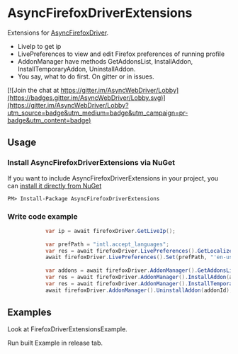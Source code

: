 # AsyncFirefoxDriverExtensions

Extensions for [AsyncFirefoxDriver](https://github.com/ToCSharp/AsyncWebDriver).

* LiveIp to get ip
* LivePreferences to view and edit Firefox preferences of running profile
* AddonManager have methods GetAddonsList, InstallAddon, InstallTemporaryAddon, UninstallAddon.
* You say, what to do first. On gitter or in issues.

[![Join the chat at https://gitter.im/AsyncWebDriver/Lobby](https://badges.gitter.im/AsyncWebDriver/Lobby.svg)](https://gitter.im/AsyncWebDriver/Lobby?utm_source=badge&utm_medium=badge&utm_campaign=pr-badge&utm_content=badge)

## Usage
### Install AsyncFirefoxDriverExtensions via NuGet

If you want to include AsyncFirefoxDriverExtensions in your project, you can [install it directly from NuGet](https://www.nuget.org/packages/AsyncFirefoxDriverExtensions/)
```
PM> Install-Package AsyncFirefoxDriverExtensions
```
### Write code example
```csharp
            var ip = await firefoxDriver.GetLiveIp();
             
            var prefPath = "intl.accept_languages";
            var res = await firefoxDriver.LivePreferences().GetLocalized(prefPath);
            await firefoxDriver.LivePreferences().Set(prefPath, "'en-us,en'");
            
            var addons = await firefoxDriver.AddonManager().GetAddonsList();
            var res = await firefoxDriver.AddonManager().InstallAddon(addonPath);
            var res = await firefoxDriver.AddonManager().InstallTemporaryAddon(addonPath2);
            await firefoxDriver.AddonManager().UninstallAddon(addonId);
```

## Examples
Look at FirefoxDriverExtensionsExample.

Run built Example in release tab.
